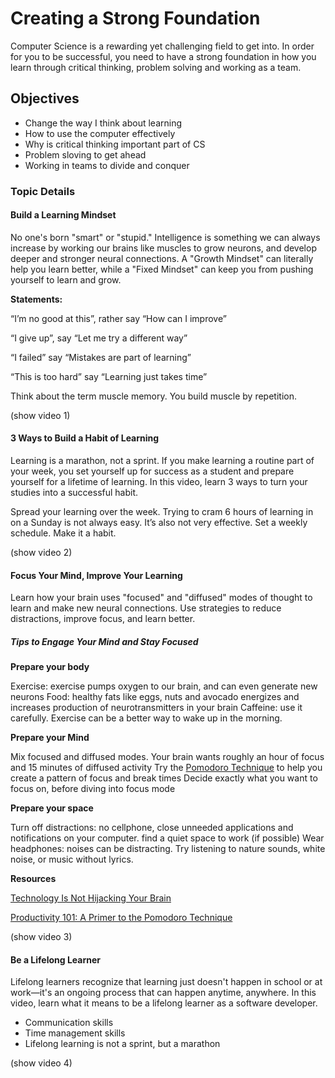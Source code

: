 # Creating a Strong Foundation

Computer Science is a rewarding yet challenging field to get into. In order for you to be successful, you need to have a strong foundation in how you learn through critical thinking, problem solving and working as a team.

## Objectives

- Change the way I think about learning
- How to use the computer effectively
- Why is critical thinking important part of CS
- Problem sloving to get ahead
- Working in teams to divide and conquer

### Topic Details

#### Build a Learning Mindset

No one's born "smart" or "stupid." Intelligence is something we can always increase by working our brains like muscles to grow neurons, and develop deeper and stronger neural connections. A "Growth Mindset" can literally help you learn better, while a "Fixed Mindset" can keep you from pushing yourself to learn and grow.

**Statements:**

“I’m no good at this”, rather say “How can I improve”

“I give up”, say “Let me try a different way”

“I failed” say “Mistakes are part of learning”

“This is too hard” say “Learning just takes time”

Think about the term muscle memory. You build muscle by repetition.

(show video 1)

#### 3 Ways to Build a Habit of Learning

Learning is a marathon, not a sprint. If you make learning a routine part of your week, you set yourself up for success as a student and prepare yourself for a lifetime of learning. In this video, learn 3 ways to turn your studies into a successful habit.

Spread your learning over the week. Trying to cram 6 hours of learning in on a Sunday is not always easy. It’s also not very effective. Set a weekly schedule. Make it a habit.

(show video 2)

#### Focus Your Mind, Improve Your Learning

Learn how your brain uses "focused" and "diffused" modes of thought to learn and make new neural connections. Use strategies to reduce distractions, improve focus, and learn better.

##### Tips to Engage Your Mind and Stay Focused

**Prepare your body**

Exercise: exercise pumps oxygen to our brain, and can even generate new neurons
Food: healthy fats like eggs, nuts and avocado energizes and increases production of neurotransmitters in your brain
Caffeine: use it carefully. Exercise can be a better way to wake up in the morning.

**Prepare your Mind**

Mix focused and diffused modes. Your brain wants roughly an hour of focus and 15 minutes of diffused activity
Try the [Pomodoro Technique](https://en.wikipedia.org/wiki/Pomodoro_Technique) to help you create a pattern of focus and break times
Decide exactly what you want to focus on, before diving into focus mode

**Prepare your space**

Turn off distractions: no cellphone, close unneeded applications and notifications on your computer. find a quiet space to work (if possible)
Wear headphones: noises can be distracting. Try listening to nature sounds, white noise, or music without lyrics.

**Resources**

[Technology Is Not Hijacking Your Brain](https://www.nirandfar.com/2017/06/technology-addiction-video.html)

[Productivity 101: A Primer to the Pomodoro Technique](https://lifehacker.com/productivity-101-a-primer-to-the-pomodoro-technique-1598992730)

(show video 3)

#### Be a Lifelong Learner

Lifelong learners recognize that learning just doesn't happen in school or at work—it's an ongoing process that can happen anytime, anywhere. In this video, learn what it means to be a lifelong learner as a software developer.

- Communication skills
- Time management skills
- Lifelong learning is not a sprint, but a marathon

(show video 4)